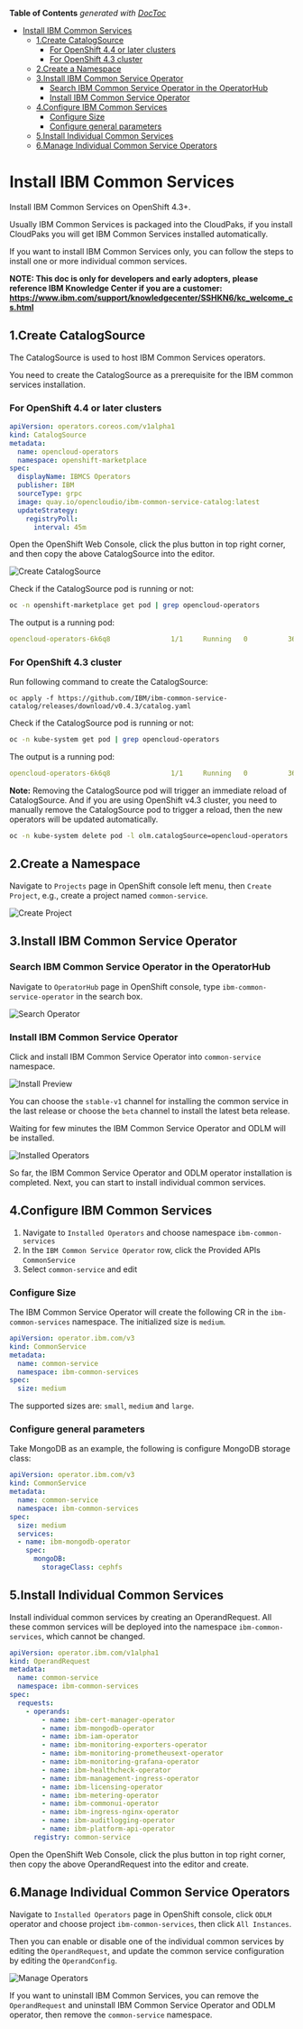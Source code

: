 <!-- START doctoc generated TOC please keep comment here to allow auto update -->
<!-- DON'T EDIT THIS SECTION, INSTEAD RE-RUN doctoc TO UPDATE -->
**Table of Contents**  *generated with [DocToc](https://github.com/thlorenz/doctoc)*

- [Install IBM Common Services](#install-ibm-common-services)
  - [1.Create CatalogSource](#1create-catalogsource)
    - [For OpenShift 4.4 or later clusters](#for-openshift-44-or-later-clusters)
    - [For OpenShift 4.3 cluster](#for-openshift-43-cluster)
  - [2.Create a Namespace](#2create-a-namespace)
  - [3.Install IBM Common Service Operator](#3install-ibm-common-service-operator)
    - [Search IBM Common Service Operator in the OperatorHub](#search-ibm-common-service-operator-in-the-operatorhub)
    - [Install IBM Common Service Operator](#install-ibm-common-service-operator)
  - [4.Configure IBM Common Services](#4configure-ibm-common-services)
    - [Configure Size](#configure-size)
    - [Configure general parameters](#configure-general-parameters)
  - [5.Install Individual Common Services](#5install-individual-common-services)
  - [6.Manage Individual Common Service Operators](#6manage-individual-common-service-operators)

<!-- END doctoc generated TOC please keep comment here to allow auto update -->



# Install IBM Common Services

Install IBM Common Services on OpenShift 4.3+.

Usually IBM Common Services is packaged into the CloudPaks, if you install CloudPaks you will get IBM Common Services installed automatically.

If you want to install IBM Common Services only, you can follow the steps to install one or more individual common services.

**NOTE: This doc is only for developers and early adopters, please reference IBM Knowledge Center if you are a customer: https://www.ibm.com/support/knowledgecenter/SSHKN6/kc_welcome_cs.html**


## 1.Create CatalogSource

The CatalogSource is used to host IBM Common Services operators.

You need to create the CatalogSource as a prerequisite for the IBM common services installation.

### For OpenShift 4.4 or later clusters

```yaml
apiVersion: operators.coreos.com/v1alpha1
kind: CatalogSource
metadata:
  name: opencloud-operators
  namespace: openshift-marketplace
spec:
  displayName: IBMCS Operators
  publisher: IBM
  sourceType: grpc
  image: quay.io/opencloudio/ibm-common-service-catalog:latest
  updateStrategy:
    registryPoll:
      interval: 45m
```

Open the OpenShift Web Console, click the plus button in top right corner, and then copy the above CatalogSource into the editor.

![Create CatalogSource](./images/create-catalog-source.png)

Check if the CatalogSource pod is running or not:

```bash
oc -n openshift-marketplace get pod | grep opencloud-operators
```

The output is a running pod:

```yaml
opencloud-operators-6k6q8               1/1     Running   0          36m
```

### For OpenShift 4.3 cluster

Run following command to create the CatalogSource:

```
oc apply -f https://github.com/IBM/ibm-common-service-catalog/releases/download/v0.4.3/catalog.yaml
```

Check if the CatalogSource pod is running or not:

```bash
oc -n kube-system get pod | grep opencloud-operators
```

The output is a running pod:

```yaml
opencloud-operators-6k6q8               1/1     Running   0          36m
```

**Note:** Removing the CatalogSource pod will trigger an immediate reload of CatalogSource. And if you are using OpenShift v4.3 cluster, you need to manually remove the CatalogSource pod to trigger a reload, then the new operators will be updated automatically.

```bash
oc -n kube-system delete pod -l olm.catalogSource=opencloud-operators
```


## 2.Create a Namespace

Navigate to `Projects` page in OpenShift console left menu, then `Create Project`, e.g., create a project named `common-service`.

![Create Project](./images/create-project.png)


## 3.Install IBM Common Service Operator

### Search IBM Common Service Operator in the OperatorHub

Navigate to `OperatorHub` page in OpenShift console, type `ibm-common-service-operator` in the search box.

![Search Operator](./images/search-operator.png)

### Install IBM Common Service Operator

Click and install IBM Common Service Operator into `common-service` namespace.

![Install Preview](./images/install-operator.png)

You can choose the `stable-v1` channel for installing the common service in the last release or choose the `beta` channel to install the latest beta release.

Waiting for few minutes the IBM Common Service Operator and ODLM will be installed.

![Installed Operators](./images/installed-operators.png)

So far, the IBM Common Service Operator and ODLM operator installation is completed. Next, you can start to install individual common services.

## 4.Configure IBM Common Services

1. Navigate to `Installed Operators` and choose namespace `ibm-common-services`
2. In the `IBM Common Service Operator` row, click the Provided APIs `CommonService`
3. Select `common-service` and edit

### Configure Size

The IBM Common Service Operator will create the following CR in the `ibm-common-services` namespace. The initialized size is `medium`.

```yaml
apiVersion: operator.ibm.com/v3
kind: CommonService
metadata:
  name: common-service
  namespace: ibm-common-services
spec:
  size: medium
```

The supported sizes are: `small`, `medium` and `large`.

### Configure general parameters

Take MongoDB as an example, the following is configure MongoDB storage class:

```yaml
apiVersion: operator.ibm.com/v3
kind: CommonService
metadata:
  name: common-service
  namespace: ibm-common-services
spec:
  size: medium
  services:
  - name: ibm-mongodb-operator
    spec:
      mongoDB:
        storageClass: cephfs
```

## 5.Install Individual Common Services

Install individual common services by creating an OperandRequest. All these common services will be deployed into the namespace `ibm-common-services`, which cannot be changed.

```yaml
apiVersion: operator.ibm.com/v1alpha1
kind: OperandRequest
metadata:
  name: common-service
  namespace: ibm-common-services
spec:
  requests:
    - operands:
        - name: ibm-cert-manager-operator
        - name: ibm-mongodb-operator
        - name: ibm-iam-operator
        - name: ibm-monitoring-exporters-operator
        - name: ibm-monitoring-prometheusext-operator
        - name: ibm-monitoring-grafana-operator
        - name: ibm-healthcheck-operator
        - name: ibm-management-ingress-operator
        - name: ibm-licensing-operator
        - name: ibm-metering-operator
        - name: ibm-commonui-operator
        - name: ibm-ingress-nginx-operator
        - name: ibm-auditlogging-operator
        - name: ibm-platform-api-operator
      registry: common-service
```

Open the OpenShift Web Console, click the plus button in top right corner, then copy the above OperandRequest into the editor and create.


## 6.Manage Individual Common Service Operators

Navigate to `Installed Operators` page in OpenShift console, click `ODLM` operator and choose project `ibm-common-services`, then click `All Instances`.

Then you can enable or disable one of the individual common services by editing the `OperandRequest`, and update the common service configuration by editing the `OperandConfig`.

![Manage Operators](./images/manage-operators.png)

If you want to uninstall IBM Common Services, you can remove the `OperandRequest` and uninstall IBM Common Service Operator and ODLM operator, then remove the `common-service` namespace.
